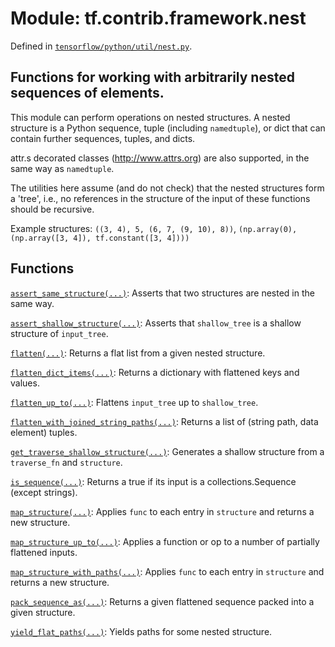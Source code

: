 <div itemscope itemtype="http://developers.google.com/ReferenceObject">
<meta itemprop="name" content="tf.contrib.framework.nest" />
<meta itemprop="path" content="Stable" />
</div>

# Module: tf.contrib.framework.nest



Defined in [`tensorflow/python/util/nest.py`](/code/stable/tensorflow/python/util/nest.py).

## Functions for working with arbitrarily nested sequences of elements.

This module can perform operations on nested structures. A nested structure is a
Python sequence, tuple (including `namedtuple`), or dict that can contain
further sequences, tuples, and dicts.

attr.s decorated classes (http://www.attrs.org) are also supported, in the
same way as `namedtuple`.

The utilities here assume (and do not check) that the nested structures form a
'tree', i.e., no references in the structure of the input of these functions
should be recursive.

Example structures: `((3, 4), 5, (6, 7, (9, 10), 8))`, `(np.array(0),
  (np.array([3, 4]), tf.constant([3, 4])))`

## Functions

[`assert_same_structure(...)`](../../../tf/contrib/framework/nest/assert_same_structure.md): Asserts that two structures are nested in the same way.

[`assert_shallow_structure(...)`](../../../tf/contrib/framework/nest/assert_shallow_structure.md): Asserts that `shallow_tree` is a shallow structure of `input_tree`.

[`flatten(...)`](../../../tf/contrib/framework/nest/flatten.md): Returns a flat list from a given nested structure.

[`flatten_dict_items(...)`](../../../tf/contrib/framework/nest/flatten_dict_items.md): Returns a dictionary with flattened keys and values.

[`flatten_up_to(...)`](../../../tf/contrib/framework/nest/flatten_up_to.md): Flattens `input_tree` up to `shallow_tree`.

[`flatten_with_joined_string_paths(...)`](../../../tf/contrib/framework/nest/flatten_with_joined_string_paths.md): Returns a list of (string path, data element) tuples.

[`get_traverse_shallow_structure(...)`](../../../tf/contrib/framework/nest/get_traverse_shallow_structure.md): Generates a shallow structure from a `traverse_fn` and `structure`.

[`is_sequence(...)`](../../../tf/contrib/framework/nest/is_sequence.md): Returns a true if its input is a collections.Sequence (except strings).

[`map_structure(...)`](../../../tf/contrib/framework/nest/map_structure.md): Applies `func` to each entry in `structure` and returns a new structure.

[`map_structure_up_to(...)`](../../../tf/contrib/framework/nest/map_structure_up_to.md): Applies a function or op to a number of partially flattened inputs.

[`map_structure_with_paths(...)`](../../../tf/contrib/framework/nest/map_structure_with_paths.md): Applies `func` to each entry in `structure` and returns a new structure.

[`pack_sequence_as(...)`](../../../tf/contrib/framework/nest/pack_sequence_as.md): Returns a given flattened sequence packed into a given structure.

[`yield_flat_paths(...)`](../../../tf/contrib/framework/nest/yield_flat_paths.md): Yields paths for some nested structure.

